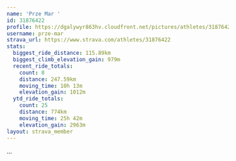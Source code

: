 ```yaml
---
name: 'Prze Mar '
id: 31876422
profile: https://dgalywyr863hv.cloudfront.net/pictures/athletes/31876422/22548952/3/large.jpg
username: prze-mar
strava_url: https://www.strava.com/athletes/31876422
stats:
  biggest_ride_distance: 115.89km
  biggest_climb_elevation_gain: 979m
  recent_ride_totals:
    count: 8
    distance: 247.59km
    moving_time: 10h 13m
    elevation_gain: 1012m
  ytd_ride_totals:
    count: 25
    distance: 774km
    moving_time: 25h 42m
    elevation_gain: 2963m
layout: strava_member
--- 
```

...
